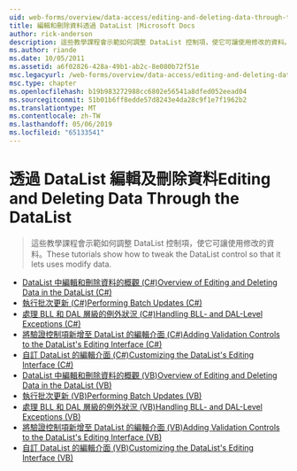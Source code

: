 ```yaml
---
uid: web-forms/overview/data-access/editing-and-deleting-data-through-the-datalist/index
title: 編輯和刪除資料透過 DataList |Microsoft Docs
author: rick-anderson
description: 這些教學課程會示範如何調整 DataList 控制項，使它可讓使用修改的資料。
ms.author: riande
ms.date: 10/05/2011
ms.assetid: a6f02826-428a-49b1-ab2c-8e080b72f51e
msc.legacyurl: /web-forms/overview/data-access/editing-and-deleting-data-through-the-datalist
msc.type: chapter
ms.openlocfilehash: b19b983272988cc6802e56541a8dfed052eead04
ms.sourcegitcommit: 51b01b6ff8edde57d8243e4da28c9f1e7f1962b2
ms.translationtype: MT
ms.contentlocale: zh-TW
ms.lasthandoff: 05/06/2019
ms.locfileid: "65133541"
---
```

# <a name="editing-and-deleting-data-through-the-datalist"></a><span data-ttu-id="ee911-103">透過 DataList 編輯及刪除資料</span><span class="sxs-lookup"><span data-stu-id="ee911-103">Editing and Deleting Data Through the DataList</span></span>

> <span data-ttu-id="ee911-104">這些教學課程會示範如何調整 DataList 控制項，使它可讓使用修改的資料。</span><span class="sxs-lookup"><span data-stu-id="ee911-104">These tutorials show how to tweak the DataList control so that it lets uses modify data.</span></span>

- [<span data-ttu-id="ee911-105">DataList 中編輯和刪除資料的概觀 (C#)</span><span class="sxs-lookup"><span data-stu-id="ee911-105">Overview of Editing and Deleting Data in the DataList (C#)</span></span>](an-overview-of-editing-and-deleting-data-in-the-datalist-cs.md)
- [<span data-ttu-id="ee911-106">執行批次更新 (C#)</span><span class="sxs-lookup"><span data-stu-id="ee911-106">Performing Batch Updates (C#)</span></span>](performing-batch-updates-cs.md)
- [<span data-ttu-id="ee911-107">處理 BLL 和 DAL 層級的例外狀況 (C#)</span><span class="sxs-lookup"><span data-stu-id="ee911-107">Handling BLL- and DAL-Level Exceptions (C#)</span></span>](handling-bll-and-dal-level-exceptions-cs.md)
- [<span data-ttu-id="ee911-108">將驗證控制項新增至 DataList 的編輯介面 (C#)</span><span class="sxs-lookup"><span data-stu-id="ee911-108">Adding Validation Controls to the DataList's Editing Interface (C#)</span></span>](adding-validation-controls-to-the-datalist-s-editing-interface-cs.md)
- [<span data-ttu-id="ee911-109">自訂 DataList 的編輯介面 (C#)</span><span class="sxs-lookup"><span data-stu-id="ee911-109">Customizing the DataList's Editing Interface (C#)</span></span>](customizing-the-datalist-s-editing-interface-cs.md)
- [<span data-ttu-id="ee911-110">DataList 中編輯和刪除資料的概觀 (VB)</span><span class="sxs-lookup"><span data-stu-id="ee911-110">Overview of Editing and Deleting Data in the DataList (VB)</span></span>](an-overview-of-editing-and-deleting-data-in-the-datalist-vb.md)
- [<span data-ttu-id="ee911-111">執行批次更新 (VB)</span><span class="sxs-lookup"><span data-stu-id="ee911-111">Performing Batch Updates (VB)</span></span>](performing-batch-updates-vb.md)
- [<span data-ttu-id="ee911-112">處理 BLL 和 DAL 層級的例外狀況 (VB)</span><span class="sxs-lookup"><span data-stu-id="ee911-112">Handling BLL- and DAL-Level Exceptions (VB)</span></span>](handling-bll-and-dal-level-exceptions-vb.md)
- [<span data-ttu-id="ee911-113">將驗證控制項新增至 DataList 的編輯介面 (VB)</span><span class="sxs-lookup"><span data-stu-id="ee911-113">Adding Validation Controls to the DataList's Editing Interface (VB)</span></span>](adding-validation-controls-to-the-datalist-s-editing-interface-vb.md)
- [<span data-ttu-id="ee911-114">自訂 DataList 的編輯介面 (VB)</span><span class="sxs-lookup"><span data-stu-id="ee911-114">Customizing the DataList's Editing Interface (VB)</span></span>](customizing-the-datalist-s-editing-interface-vb.md)

